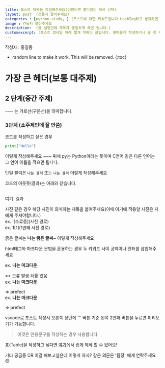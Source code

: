 ```yaml
---  
title: 포스트 제목을 작성해주세요(이왕이면 흥미있는 제목 선택)  
layout: post  (건들지 말아주세요)   
categories : [python-study, ] (포스트에 대한 키워드입니다 HashTag라고 생각하면 좋아요 띄어쓰기는 불가하니 '-'를 통해 이어주세요. 단, python-study는 지우지 말아주세요 ex. big-data 또한 대소문자 구별이 필요합니다.)  
image : 건들지 말아주세요
description:  (글 설명인데 제목과 동일하게 하면 됩니다.)  
customexcerpt: (포스트 썸네일 아래 짧게 적히는 글입니다. 흥미롭게 작성하거나 글 첫 서론 1~2문장을 적어주면 됩니다.)  
---
```


<span class = "alert g">작성자 : 홍길동</span>


<!-- 아래 2줄은 목차를 나타내기 위한 심볼이니 건들지 말아 주세요 -->
* random line to make it work. This will be removed.
{:toc} 

# 가장 큰 헤더(보통 대주제)

## 2 단계(중간 주제)
---- 는 가로선(구분선)을 의미합니다.


### 3단계 (소주제인데 잘 안씀)

코드를 작성하고 싶은 경우

~~~ py  
print("Hello")  
~~~  
이렇게 작성해주세요 ~~~ 뒤에 py는 Python이라는 뜻이며 C언어 같은 다른 언어는 그 언어 이름을 적으면 됩니다.

단일 블럭은 `나는 블럭` 또는 ```나는 블럭``` 이렇게 작성해주세요



코드의 아웃풋(결과)는 아래와 같습니다.  
<pre>  
여기 결과  
</pre>    


사진 같은 경우 해당 사진이 의미하는 제목을 붙여주세요(이때 여기에 적용할 사진은 저에게 주셔야합니다.)    
ex. ![수료증](사진 경로)      
ex. 1[1](1번째 사진 경로)    


 
굵은 글씨는 **나는 굵은 글씨~** 이렇게 작성해주세요  

html태그와 마크다운 문법을 혼용하는 경우 두 키워드 사이 공백이나 엔터를 삽입해주세요  

ex. **나는 마크다운**<p></p> => 오류 발생 확률 있음  
ex. **나는 마크다운**  <p></p> => prefect  
ex. **나는 마크다운**  
    <p></p>                    => prefect  

vscode로 포스트 작성시 오른쪽 상단에 ''' 버튼 기준 왼쪽 2번째 버튼을 누르면 미리보기가 가능합니다.
> 이것은 인용문구를 작성하는 경우 사용합니다.

표(Table)을 작성하고 싶다면 [여기](https://www.tablesgenerator.com/markdown_tables)에서 쉽게 제작 할 수 있어요!

기타 궁금증 OR 이걸 해보고싶은데 어떻게 하지? 같은 의문은 '팀장' 에게 연락주세요😊
